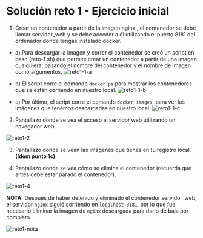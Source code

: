 # Solución reto 1 - Ejercicio inicial

1. Crear un contenedor a partir de la imagen nginx , el contenedor se debe llamar servidor_web y se debe acceder a él utilizando el puerto 8181 del ordenador donde tengas instalado docker.

- a) Para descargar la imagen y correr el contenedor se creó un script en bash (reto-1.sh) que permite crear un contenedor a partir de una imagen cualquiera, pasando el nombre del contenedor y el nombre de imagen como argumentos.
![reto1-1-a](https://i.imgur.com/WfS0eQB.jpg)

- b) El script corre el comando `docker ps` para mostrar los contenedores que se están corriendo en nuestro local.
![reto1-1-b](https://i.imgur.com/0VzHHhj.jpg)

- c) Por último, el script corre el comando `docker images`, para ver las imágenes que tenemos descargadas en nuestro local.
![reto1-1-c](https://i.imgur.com/tAK7PJF.jpg)

2. Pantallazo donde se vea el acceso al servidor web utilizando un navegador web.

![reto1-2](https://i.imgur.com/p2tqNVs.png)

3. Pantallazo donde se vean las imágenes que tienes en tu registro local. **(Idem punto 1c)**

4. Pantallazo donde se vea cómo se elimina el contenedor (recuerda que antes debe estar parado el contenedor).

![reto1-4](https://i.imgur.com/2VU2fJx.png)


**NOTA:** Después de haber detenido y eliminado el contenedor servidor_web, el servidor `nginx` siguió corriendo en `localhost:8181`, por lo que fue necesario eliminar la imagen de `nginx` descargada para darlo de baja por completo.

![reto1-nota](https://i.imgur.com/c89NP4y.jpg) 
